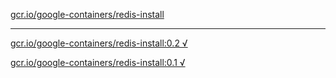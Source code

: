 [gcr.io/google-containers/redis-install](https://hub.docker.com/r/anjia0532/redis-install/tags/) 

----
[gcr.io/google-containers/redis-install:0.2 √](https://hub.docker.com/r/anjia0532/google-containers.redis-install/tags/)

[gcr.io/google-containers/redis-install:0.1 √](https://hub.docker.com/r/anjia0532/google-containers.redis-install/tags/)

